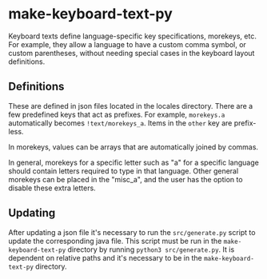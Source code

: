 # make-keyboard-text-py

Keyboard texts define language-specific key specifications, morekeys, etc.
For example, they allow a language to have a custom comma symbol, or custom parentheses, without needing
special cases in the keyboard layout definitions.

## Definitions

These are defined in json files located in the locales directory. There are a few predefined keys that act as prefixes.
For example, `morekeys.a` automatically becomes `!text/morekeys_a`. Items in the `other` key are prefix-less.

In morekeys, values can be arrays that are automatically joined by commas.

In general, morekeys for a specific letter such as "a" for a specific language should contain letters required to type in that language.
Other general morekeys can be placed in the "misc_a", and the user has the option to disable these extra letters.

## Updating

After updating a json file it's necessary to run the `src/generate.py` script to update the corresponding java file.
This script must be run in the `make-keyboard-text-py` directory by running `python3 src/generate.py`.
It is dependent on relative paths and it's necessary to be in the `make-keyboard-text-py` directory.